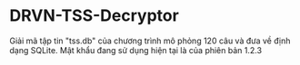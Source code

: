 # DRVN-TSS-Decryptor

Giải mã tập tin "tss.db" của chương trình mô phỏng 120 câu và đưa về định dạng SQLite. 
Mật khẩu đang sử dụng hiện tại là của phiên bản 1.2.3


